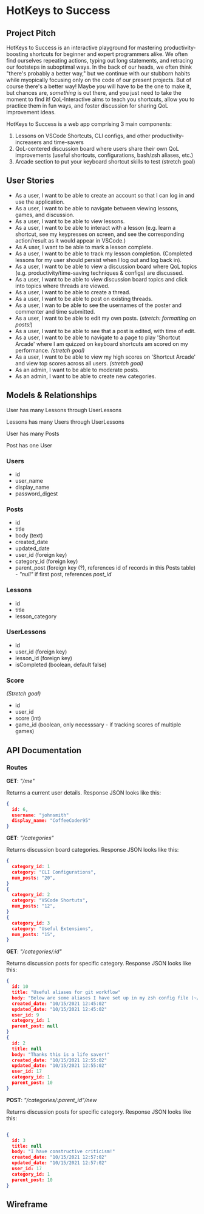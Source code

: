# HotKeys to Success #

## Project Pitch ##

HotKeys to Success is an interactive playground for mastering productivity-boosting shortcuts for beginner and expert programmers alike. We often find ourselves repeating actions, typing out long statements, and retracing our footsteps in suboptimal ways. In the back of our heads, we often think "there's probably a better way," but we continue with our stubborn habits while myopically focusing only on the code of our present projects. But of course there's a better way! Maybe *you* will have to be the one to make it, but chances are, *something* is out there, and you just need to take the moment to find it! QoL-Interactive aims to teach you shortcuts, allow you to practice them in fun ways, and foster discussion for sharing QoL improvement ideas.

HotKeys to Success is a web app comprising 3 main components:
1. Lessons on VSCode Shortcuts, CLI configs, and other productivity-increasers and time-savers
2. QoL-centered discussion board where users share their own QoL improvements (useful shortcuts, configurations, bash/zsh aliases, etc.)
3. Arcade section to put your keyboard shortcut skills to test (stretch goal)


## User Stories ##
- As a user, I want to be able to create an account so that I can log in and use the application.
- As a user, I want to be able to navigate between viewing lessons, games, and discussion.
- As a user, I want to be able to view lessons. 
- As a user, I want to be able to interact with a lesson (e.g. learn a shortcut, see my keypresses on screen, and see the corresponding action/result as it would appear in VSCode.)
- As A user, I want to be able to mark a lesson complete.
- As a user, I want to be able to track my lesson completion. (Completed lessons for my user should persist when I log out and log back in).
- As a user, I want to be able to view a discussion board where QoL topics (e.g. productivity/time-saving techniques & configs) are discussed.
- As a user, I want to be able to view discussion board topics and click into topics where threads are viewed.
- As a user, I want to be able to create a thread.
- As a user, I want to be able to post on existing threads.
- As a user, I wan to be able to see the usernames of the poster and commenter and time submitted.
- As a user, I want to be able to edit my own posts. (*stretch: formatting on posts!*)
- As a user, I want to be able to see that a post is edited, with time of edit.
- As a user, I want to be able to navigate to a page to play 'Shortcut Arcade' where I am quizzed on keyboard shortcuts am scored on my performance. *(stretch goal)*
- As a user, I want to be able to view my high scores on 'Shortcut Arcade' and view top scores across all users. *(stretch goal)*
- As an admin, I want to be able to moderate posts.
- As an admin, I want to be able to create new categories.


## Models & Relationships ##

User has many Lessons through UserLessons

Lessons has many Users through UserLessons

User has many Posts

Post has one User


### Users ###
- id
- user_name
- display_name
- password_digest

### Posts ###
- id
- title
- body (text)
- created_date
- updated_date
- user_id (foreign key)
- category_id (foreign key)
- parent_post (foreign key (?), references id of records in this Posts table) - _"null"_ if first post, references _post_id_

### Lessons ###
- id
- title
- lesson_category

### UserLessons ###
- id
- user_id (foreign key)
- lesson_id (foreign key)
- isCompleted (boolean, default false)


### Score ###
*(Stretch goal)*
- id
- user_id
- score (int)
- game_id (boolean, only necesssary - if tracking scores of multiple games)

## API Documentation ##


### Routes ###

__GET__: *"/me"*

Returns a current user details. Response JSON looks like this:
```json
{ 
  id: 6,
  username: "johnsmith"
  display_name: "CoffeeCoder95"
}
```


__GET__: *"/categories"*

Returns discussion board categories. Response JSON looks like this:
```json
{ 
  category_id: 1
  category: "CLI Configurations",
  num_posts: "20",
}
{ 
  category_id: 2
  category: "VSCode Shortuts",
  num_posts: "12",
}
{ 
  category_id: 3
  category: "Useful Extensions",
  num_posts: "15",
}
```

__GET__: *"/categories/:id"*

Returns discussion posts for specific category. Response JSON looks like this:
```json
{ 
  id: 10
  title: "Useful aliases for git workflow"
  body: "Below are some aliases I have set up in my zsh config file (~/.zshrc) which save me a lot of time! ..."
  created_date: "10/15/2021 12:45:02"
  updated_date: "10/15/2021 12:45:02"
  user_id: 9
  category_id: 1
  parent_post: null
}
{ 
  id: 2
  title: null
  body: "Thanks this is a life saver!"
  created_date: "10/15/2021 12:55:02"
  updated_date: "10/15/2021 12:55:02"
  user_id: 17
  category_id: 1
  parent_post: 10
}
```


__POST__: *"/categories/:parent_id"/new*

Returns discussion posts for specific category. Response JSON looks like this:
```json

{ 
  id: 3
  title: null
  body: "I have constructive criticism!"
  created_date: "10/15/2021 12:57:02"
  updated_date: "10/15/2021 12:57:02"
  user_id: 17
  category_id: 1
  parent_post: 10
}
```

## Wireframe ##
